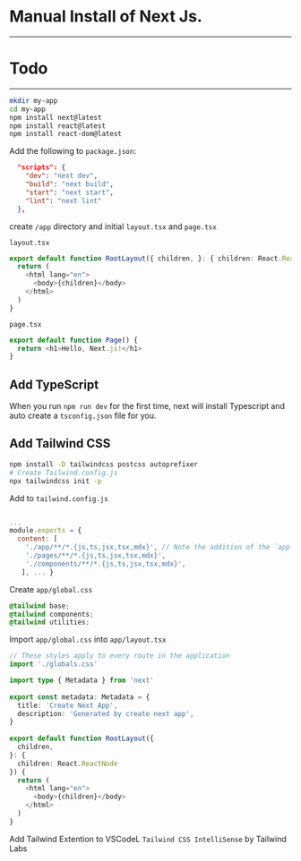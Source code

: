 # Manual Install of Next Js.
---
# Todo

---

```bash
mkdir my-app
cd my-app
npm install next@latest
npm install react@latest
npm install react-dom@latest
```
Add the following to `package.json`:
```json
  "scripts": {
    "dev": "next dev",
    "build": "next build",
    "start": "next start",
    "lint": "next lint"
  },

```
create `/app` directory and initial `layout.tsx` and `page.tsx`

`layout.tsx`
```typescript
export default function RootLayout({ children, }: { children: React.ReactNode }) {
  return (
    <html lang="en">
      <body>{children}</body>
    </html>
  )
}
```

`page.tsx`
```typescript
export default function Page() {
  return <h1>Hello, Next.js!</h1>
}
```
## Add TypeScript
When you run `npm run dev` for the first time, next will install Typescript and auto create a `tsconfig.json` file for you.

## Add Tailwind CSS
```bash
npm install -D tailwindcss postcss autoprefixer
# Create Tailwind.config.js
npx tailwindcss init -p
```
Add to `tailwind.config.js`
```javascript

...
module.exports = {
  content: [
    './app/**/*.{js,ts,jsx,tsx,mdx}', // Note the addition of the `app` directory.
    './pages/**/*.{js,ts,jsx,tsx,mdx}',
    './components/**/*.{js,ts,jsx,tsx,mdx}',
   ], ... }
```
Create `app/global.css`
```css
@tailwind base;
@tailwind components;
@tailwind utilities;
```
Import `app/global.css` into `app/layout.tsx`
```typescript
// These styles apply to every route in the application
import './globals.css'

import type { Metadata } from 'next'
  
export const metadata: Metadata = {
  title: 'Create Next App',
  description: 'Generated by create next app',
}
 
export default function RootLayout({
  children,
}: {
  children: React.ReactNode
}) {
  return (
    <html lang="en">
      <body>{children}</body>
    </html>
  )
}
```
Add Tailwind Extention to VSCodeL `Tailwind CSS IntelliSense` by Tailwind Labs
